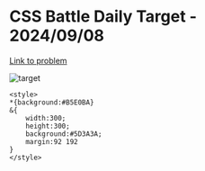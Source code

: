 # CSS Battle Daily Target - 2024/09/08

[Link to problem](https://cssbattle.dev/play/NT6ADGBPiyNJIC50IuBj)

![target](https://firebasestorage.googleapis.com/v0/b/cssbattleapp.appspot.com/o/user%2Fe6YbeBahWNPT7VpE2rE2p85byxa2%2Ftargets%2Ftarget_nG2GQJy.png?alt=media)


```
<style>
*{background:#B5E0BA}
&{
    width:300;
    height:300;
    background:#5D3A3A;
    margin:92 192
}
</style>
```